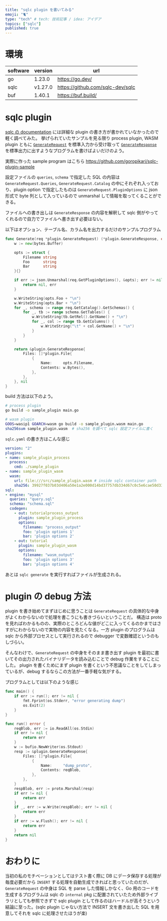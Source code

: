 ```yaml
---
title: "sqlc plugin を書いてみる"
emoji: "🐈"
type: "tech" # tech: 技術記事 / idea: アイデア
topics: ["sqlc"]
published: true
---
```


# 環境

| software | version | url                              |
|----------|---------|----------------------------------|
| go       | 1.23.0  | https://go.dev/                  |
| sqlc     | v1.27.0 | https://github.com/sqlc-dev/sqlc |
| buf      | 1.40.1  | https://buf.build/               |

# sqlc plugin

[sqlc の documentation](https://github.com/sqlc-dev/sqlc/blob/v1.27.0/docs/guides/plugins.md) には詳細な plugin の書き方が書かれていなかったので軽く調べてみた。
挙げられていたサンプルを見る限り process plugin, WASM plugin ともに [`GenerateRequest`](https://github.com/sqlc-dev/sqlc/blob/v1.27.0/protos/plugin/codegen.proto#L121) を標準入力から受け取って [`GenerateResponse`](https://github.com/sqlc-dev/sqlc/blob/v1.27.0/protos/plugin/codegen.proto#L130) を標準出力に出すようなプログラムを書けばよいだけのよう。

実際に作った sample program はこちら
https://github.com/goropikari/sqlc-plugin-sample


設定ファイルの `queries`, `schema` で指定した SQL の内容は `GenerateRequest.Queries`, `GenerateRequest.Catalog` の中にそれぞれ入っており、plugin option で指定したものは `GenerateRequest.PluginOptions` に json 形式で byte 列として入っているので unmarshal して情報を取ってくることができる。

ファイルへの書き出しは `GenerateResponse` の内容を解釈して sqlc 側がやってくれるので自力でファイルへ書き出す必要はない。

以下はオプション、テーブル名、カラム名を出力するだけのサンプルプログラム
```go:main.go
func Generate(req *plugin.GenerateRequest) (*plugin.GenerateResponse, error) {
	w := new(bytes.Buffer)

	opts := struct {
		Filename string
		Foo      string
		Bar      string
	}{}

	if err := json.Unmarshal(req.GetPluginOptions(), &opts); err != nil {
		return nil, err
	}

	w.WriteString(opts.Foo + "\n")
	w.WriteString(opts.Bar + "\n")
	for _, schema := range req.GetCatalog().GetSchemas() {
		for _, tb := range schema.GetTables() {
			w.WriteString(tb.GetRel().GetName() + "\n")
			for _, col := range tb.GetColumns() {
				w.WriteString("\t" + col.GetName() + "\n")
			}
		}
	}

	return &plugin.GenerateResponse{
		Files: []*plugin.File{
			{
				Name:     opts.Filename,
				Contents: w.Bytes(),
			},
		},
	}, nil
}
```


build 方法は以下のよう。
```bash
# process plugin
go build -o sample_plugin main.go

# wasm plugin
GOOS=wasip1 GOARCH=wasm go build -o sample_plugin.wasm main.go
sha256sum sample_plugin.wasm  # sha256 を調べて sqlc 設定ファイルに書く
```

`sqlc.yaml` の書き方はこんな感じ
```yaml:sqlc.yaml
version: "2"
plugins:
- name: sample_plugin_process
  process:
    cmd: ./sample_plugin
- name: sample_plugin_wasm
  wasm:
    url: file:///src/sample_plugin.wasm # inside sqlc container path
    sha256: 39927f037b03d406a50e1a2e000d14bd37757db334d67c0c5e6cae50d33381ba # sha256sum sample_plugin.wasm
sql:
- engine: "mysql"
  queries: "query.sql"
  schema: "schema.sql"
  codegen:
    - out: tutorialprocess_output
      plugin: sample_plugin_process
      options:
        filename: "process_output"
        foo: 'plugin options 1'
        bar: 'plugin options 2'
    - out: tutorial
      plugin: sample_plugin_wasm
      options:
        filename: "wasm_output"
        foo: 'plugin options 3'
        bar: 'plugin options 4'
```

あとは `sqlc generate` を実行すればファイルが生成される。

# plugin の debug 方法

plugin を書き始めてまずはじめに思うことは `GenerateRequest` の具体的な中身がよくわからないので処理を書こうにも書きづらいということだ。
構造は proto を見ればわかるものの、実際のところどんな値がどこに入ってくるのかまではさすがにわからないので実物の内容を見たくなる。一方 plugin のプログラムは sqlc から外部プロセスとして実行されるので debugger で変数確認というのもしづらい。

そんなわけで、`GenerateRequest` の中身をそのまま書き出す plugin を最初に書いてその出力されたバイナリデータを読み込むことで debug 作業をすることにした。
plugin を書くためにまず plugin を書くという不思議なことをしてしまっているが、debug するならこの方法が一番手軽な気がする。


プログラムとしては以下のような感じ
```go:main.go
func main() {
	if err := run(); err != nil {
		fmt.Fprint(os.Stderr, "error generating dump")
		os.Exit(2)
	}
}

func run() error {
	reqBlob, err := io.ReadAll(os.Stdin)
	if err != nil {
		return err
	}
	w := bufio.NewWriter(os.Stdout)
	resp := &plugin.GenerateResponse{
		Files: []*plugin.File{
			{
				Name:     "dump_proto",
				Contents: reqBlob,
			},
		},
	}
	respBlob, err := proto.Marshal(resp)
	if err != nil {
		return err
	}
	if _, err := w.Write(respBlob); err != nil {
		return err
	}
	if err := w.Flush(); err != nil {
		return err
	}
	return nil
}
```


# おわりに

当初の私のモチベーションとしてはテスト書く際に DB にデータ保存する処理が毎度必要だから `INSERT` する処理を自動生成できればと思っていたのだが、`GenerateRequest` の中身は SQL を parse した情報しかなく、Go 用のコードを生成するプログラムは sqlc の `internal` pkg に配置されていたため外部ライブラリとしても参照できずで sqlc plugin として作るのはハードルが高そうという結論に至った。(sqlc plugin じゃない方法で INSERT 文を書き出した SQL を用意してそれを sqlc に処理させたほうが楽)
